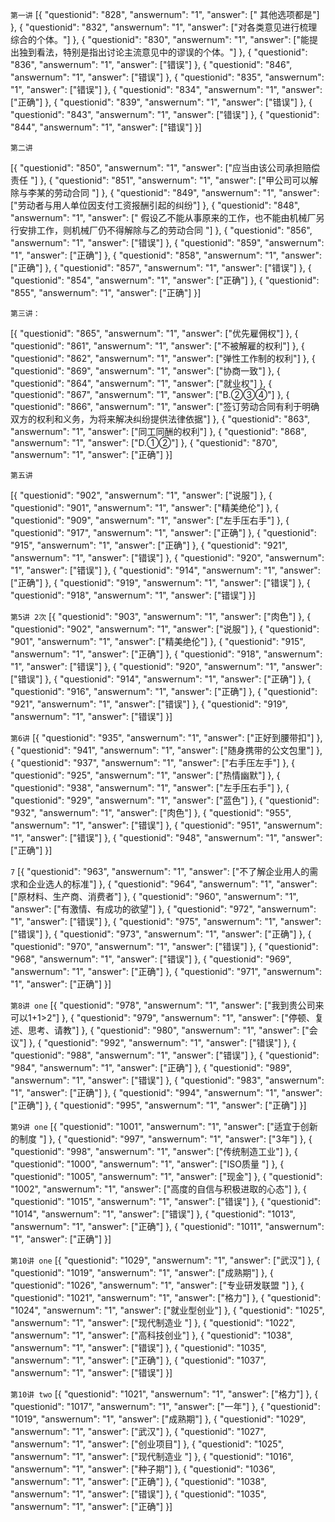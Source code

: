 `第一讲`
[{
	"questionid": "828",
	"answernum": "1",
	"answer": [" 其他选项都是"]
}, {
	"questionid": "832",
	"answernum": "1",
	"answer": ["对各类意见进行梳理综合的个体。"]
}, {
	"questionid": "830",
	"answernum": "1",
	"answer": ["能提出独到看法，特别是指出讨论主流意见中的谬误的个体。"]
}, {
	"questionid": "836",
	"answernum": "1",
	"answer": ["错误"]
}, {
	"questionid": "846",
	"answernum": "1",
	"answer": ["错误"]
}, {
	"questionid": "835",
	"answernum": "1",
	"answer": ["错误"]
}, {
	"questionid": "834",
	"answernum": "1",
	"answer": ["正确"]
}, {
	"questionid": "839",
	"answernum": "1",
	"answer": ["错误"]
}, {
	"questionid": "843",
	"answernum": "1",
	"answer": ["错误"]
}, {
	"questionid": "844",
	"answernum": "1",
	"answer": ["错误"]
}]


`第二讲`

[{
	"questionid": "850",
	"answernum": "1",
	"answer": ["应当由该公司承担赔偿责任 "]
}, {
	"questionid": "851",
	"answernum": "1",
	"answer": ["甲公司可以解除与李某的劳动合同 "]
}, {
	"questionid": "849",
	"answernum": "1",
	"answer": ["劳动者与用人单位因支付工资报酬引起的纠纷"]
}, {
	"questionid": "848",
	"answernum": "1",
	"answer": [" 假设乙不能从事原来的工作，也不能由机械厂另行安排工作，则机械厂仍不得解除与乙的劳动合同 "]
}, {
	"questionid": "856",
	"answernum": "1",
	"answer": ["错误"]
}, {
	"questionid": "859",
	"answernum": "1",
	"answer": ["正确"]
}, {
	"questionid": "858",
	"answernum": "1",
	"answer": ["正确"]
}, {
	"questionid": "857",
	"answernum": "1",
	"answer": ["错误"]
}, {
	"questionid": "854",
	"answernum": "1",
	"answer": ["正确"]
}, {
	"questionid": "855",
	"answernum": "1",
	"answer": ["正确"]
}]

`第三讲：`

[{
	"questionid": "865",
	"answernum": "1",
	"answer": ["优先雇佣权"]
}, {
	"questionid": "861",
	"answernum": "1",
	"answer": ["不被解雇的权利"]
}, {
	"questionid": "862",
	"answernum": "1",
	"answer": ["弹性工作制的权利"]
}, {
	"questionid": "869",
	"answernum": "1",
	"answer": ["协商一致"]
}, {
	"questionid": "864",
	"answernum": "1",
	"answer": ["就业权"]
}, {
	"questionid": "867",
	"answernum": "1",
	"answer": ["B.②③④"]
}, {
	"questionid": "866",
	"answernum": "1",
	"answer": ["签订劳动合同有利于明确双方的权利和义务，为将来解决纠纷提供法律依据"]
}, {
	"questionid": "863",
	"answernum": "1",
	"answer": ["同工同酬的权利"]
}, {
	"questionid": "868",
	"answernum": "1",
	"answer": ["D.①②"]
}, {
	"questionid": "870",
	"answernum": "1",
	"answer": ["正确"]
}]

`第五讲`

[{
	"questionid": "902",
	"answernum": "1",
	"answer": ["说服"]
}, {
	"questionid": "901",
	"answernum": "1",
	"answer": ["精美绝伦"]
}, {
	"questionid": "909",
	"answernum": "1",
	"answer": ["左手压右手"]
}, {
	"questionid": "917",
	"answernum": "1",
	"answer": ["正确"]
}, {
	"questionid": "915",
	"answernum": "1",
	"answer": ["正确"]
}, {
	"questionid": "921",
	"answernum": "1",
	"answer": ["错误"]
}, {
	"questionid": "920",
	"answernum": "1",
	"answer": ["错误"]
}, {
	"questionid": "914",
	"answernum": "1",
	"answer": ["正确"]
}, {
	"questionid": "919",
	"answernum": "1",
	"answer": ["错误"]
}, {
	"questionid": "918",
	"answernum": "1",
	"answer": ["错误"]
}]

`第5讲 2次`
[{
	"questionid": "903",
	"answernum": "1",
	"answer": ["肉色"]
}, {
	"questionid": "902",
	"answernum": "1",
	"answer": ["说服"]
}, {
	"questionid": "901",
	"answernum": "1",
	"answer": ["精美绝伦"]
}, {
	"questionid": "915",
	"answernum": "1",
	"answer": ["正确"]
}, {
	"questionid": "918",
	"answernum": "1",
	"answer": ["错误"]
}, {
	"questionid": "920",
	"answernum": "1",
	"answer": ["错误"]
}, {
	"questionid": "914",
	"answernum": "1",
	"answer": ["正确"]
}, {
	"questionid": "916",
	"answernum": "1",
	"answer": ["正确"]
}, {
	"questionid": "921",
	"answernum": "1",
	"answer": ["错误"]
}, {
	"questionid": "919",
	"answernum": "1",
	"answer": ["错误"]
}]

`第6讲`
[{
	"questionid": "935",
	"answernum": "1",
	"answer": ["正好到腰带扣"]
}, {
	"questionid": "941",
	"answernum": "1",
	"answer": ["随身携带的公文包里"]
}, {
	"questionid": "937",
	"answernum": "1",
	"answer": ["右手压左手"]
}, {
	"questionid": "925",
	"answernum": "1",
	"answer": ["热情幽默"]
}, {
	"questionid": "938",
	"answernum": "1",
	"answer": ["左手压右手"]
}, {
	"questionid": "929",
	"answernum": "1",
	"answer": ["蓝色"]
}, {
	"questionid": "932",
	"answernum": "1",
	"answer": ["肉色"]
}, {
	"questionid": "955",
	"answernum": "1",
	"answer": ["错误"]
}, {
	"questionid": "951",
	"answernum": "1",
	"answer": ["错误"]
}, {
	"questionid": "948",
	"answernum": "1",
	"answer": ["正确"]
}]

`7`
[{
	"questionid": "963",
	"answernum": "1",
	"answer": ["不了解企业用人的需求和企业选人的标准"]
}, {
	"questionid": "964",
	"answernum": "1",
	"answer": ["原材料、生产商、消费者"]
}, {
	"questionid": "960",
	"answernum": "1",
	"answer": ["有激情、有成功的欲望"]
}, {
	"questionid": "972",
	"answernum": "1",
	"answer": ["错误"]
}, {
	"questionid": "975",
	"answernum": "1",
	"answer": ["错误"]
}, {
	"questionid": "973",
	"answernum": "1",
	"answer": ["正确"]
}, {
	"questionid": "970",
	"answernum": "1",
	"answer": ["错误"]
}, {
	"questionid": "968",
	"answernum": "1",
	"answer": ["错误"]
}, {
	"questionid": "969",
	"answernum": "1",
	"answer": ["正确"]
}, {
	"questionid": "971",
	"answernum": "1",
	"answer": ["正确"]
}]

`第8讲 one`
[{
	"questionid": "978",
	"answernum": "1",
	"answer": ["我到贵公司来可以1+1>2"]
}, {
	"questionid": "979",
	"answernum": "1",
	"answer": ["停顿、复述、思考、请教"]
}, {
	"questionid": "980",
	"answernum": "1",
	"answer": ["会议"]
}, {
	"questionid": "992",
	"answernum": "1",
	"answer": ["错误"]
}, {
	"questionid": "988",
	"answernum": "1",
	"answer": ["错误"]
}, {
	"questionid": "984",
	"answernum": "1",
	"answer": ["正确"]
}, {
	"questionid": "989",
	"answernum": "1",
	"answer": ["错误"]
}, {
	"questionid": "983",
	"answernum": "1",
	"answer": ["正确"]
}, {
	"questionid": "994",
	"answernum": "1",
	"answer": ["正确"]
}, {
	"questionid": "995",
	"answernum": "1",
	"answer": ["正确"]
}]

`第9讲 one`
[{
	"questionid": "1001",
	"answernum": "1",
	"answer": ["适宜于创新的制度 "]
}, {
	"questionid": "997",
	"answernum": "1",
	"answer": ["3年"]
}, {
	"questionid": "998",
	"answernum": "1",
	"answer": ["传统制造工业"]
}, {
	"questionid": "1000",
	"answernum": "1",
	"answer": ["ISO质量   "]
}, {
	"questionid": "1005",
	"answernum": "1",
	"answer": ["现金"]
}, {
	"questionid": "1002",
	"answernum": "1",
	"answer": ["高度的自信与积极进取的心态"]
}, {
	"questionid": "1015",
	"answernum": "1",
	"answer": ["错误"]
}, {
	"questionid": "1014",
	"answernum": "1",
	"answer": ["错误"]
}, {
	"questionid": "1013",
	"answernum": "1",
	"answer": ["正确"]
}, {
	"questionid": "1011",
	"answernum": "1",
	"answer": ["正确"]
}]

`第10讲 one`
[{
	"questionid": "1029",
	"answernum": "1",
	"answer": ["武汉"]
}, {
	"questionid": "1019",
	"answernum": "1",
	"answer": ["成熟期"]
}, {
	"questionid": "1026",
	"answernum": "1",
	"answer": ["专业研发联盟 "]
}, {
	"questionid": "1021",
	"answernum": "1",
	"answer": ["格力"]
}, {
	"questionid": "1024",
	"answernum": "1",
	"answer": ["就业型创业"]
}, {
	"questionid": "1025",
	"answernum": "1",
	"answer": ["现代制造业   "]
}, {
	"questionid": "1022",
	"answernum": "1",
	"answer": ["高科技创业"]
}, {
	"questionid": "1038",
	"answernum": "1",
	"answer": ["错误"]
}, {
	"questionid": "1035",
	"answernum": "1",
	"answer": ["正确"]
}, {
	"questionid": "1037",
	"answernum": "1",
	"answer": ["错误"]
}]

`第10讲 two`
[{
	"questionid": "1021",
	"answernum": "1",
	"answer": ["格力"]
}, {
	"questionid": "1017",
	"answernum": "1",
	"answer": ["一年"]
}, {
	"questionid": "1019",
	"answernum": "1",
	"answer": ["成熟期"]
}, {
	"questionid": "1029",
	"answernum": "1",
	"answer": ["武汉"]
}, {
	"questionid": "1027",
	"answernum": "1",
	"answer": ["创业项目"]
}, {
	"questionid": "1025",
	"answernum": "1",
	"answer": ["现代制造业   "]
}, {
	"questionid": "1016",
	"answernum": "1",
	"answer": ["种子期"]
}, {
	"questionid": "1036",
	"answernum": "1",
	"answer": ["正确"]
}, {
	"questionid": "1038",
	"answernum": "1",
	"answer": ["错误"]
}, {
	"questionid": "1035",
	"answernum": "1",
	"answer": ["正确"]
}]
